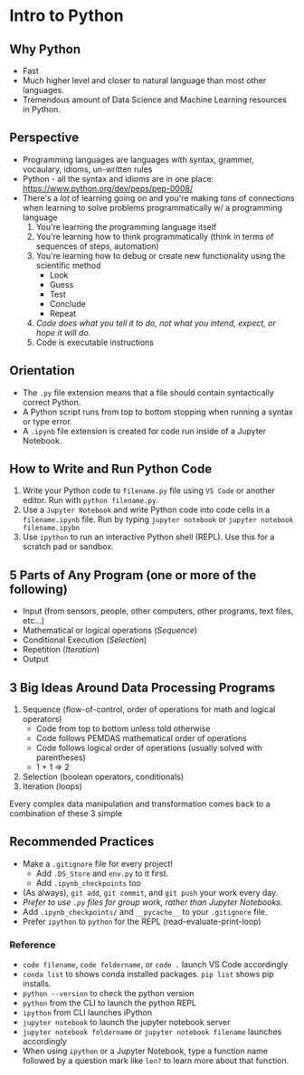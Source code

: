 # Intro to Python

## Why Python
- Fast
- Much higher level and closer to natural language than most other languages.
- Tremendous amount of Data Science and Machine Learning resources in Python.

## Perspective

- Programming languages are languages with syntax, grammer, vocaulary, idioms, un-written rules
- Python - all the syntax and idioms are in one place: <https://www.python.org/dev/peps/pep-0008/>
- There's a *lot* of learning going on and you're making tons of connections when learning to solve problems programmatically w/ a programming language
  1. You're learning the programming language itself
  2. You're learning how to think programmatically (think in terms of sequences of steps, automation)
  3. You're learning how to debug or create new functionality using the scientific method
     - Look
     - Guess
     - Test
     - Conclude
     - Repeat
  4. *Code does what you tell it to do, not what you intend, expect, or hope it will do.*
  5. Code is executable instructions

## Orientation

- The `.py` file extension means that a file should contain syntactically correct Python.
- A Python script runs from top to bottom stopping when running a syntax or type error.
- A `.ipynb` file extension is created for code run inside of a Jupyter Notebook.

## How to Write and Run Python Code
1. Write your Python code to `filename.py` file using `VS Code` or another editor. Run with `python filename.py`.
2. Use a `Jupyter Notebook` and write Python code into code cells in a `filename.ipynb` file. Run by typing `jupyter notebook` or `jupyter notebook filename.ipybn`
3. Use `ipython` to run an interactive Python shell (REPL). Use this for a scratch pad or sandbox.

## 5 Parts of Any Program (one or more of the following)
- Input (from sensors, people, other computers, other programs, text files, etc...)
- Mathematical or logical operations (*Sequence*)
- Conditional Execution (*Selection*)
- Repetition (*Iteration*)
- Output

## 3 Big Ideas Around Data Processing Programs
1. Sequence (flow-of-control, order of operations for math and logical operators)
   - Code from top to bottom unless told otherwise
   - Code follows PEMDAS mathematical order of operations
   - Code follows logical order of operations (usually solved with parentheses)
   - 1 + 1 => 2
2. Selection (boolean operators, conditionals)
3. Iteration (loops)

Every complex data manipulation and transformation comes back to a combination of these 3 simple 

## Recommended Practices

- Make a `.gitignore` file for every project! 
  - Add `.DS_Store` and `env.py` to it first.
  - Add `.ipynb_checkpoints` too
- (As always), `git add`, `git commit`, and `git push` your work every day.
- *Prefer to use `.py` files for group work, rather than Jupyter Notebooks.*
- Add `.ipynb_checkpoints/` and `__pycache__` to your `.gitignore` file.
- Prefer `ipython` to `python` for the REPL (read-evaluate-print-loop)

### Reference

- `code filename`, `code foldername`, or `code .` launch VS Code accordingly
- `conda list` to shows conda installed packages. `pip list` shows pip installs.
- `python --version` to check the python version
- `python` from the CLI to launch the python REPL
- `ipython` from CLI launches iPython
- `jupyter notebook` to launch the jupyter notebook server
- `jupyter notebook foldername` or `jupyter notebook filename` launches accordingly
- When using `ipython` or a Jupyter Notebook, type a function name followed by a question mark like `len?` to learn more about that function.
